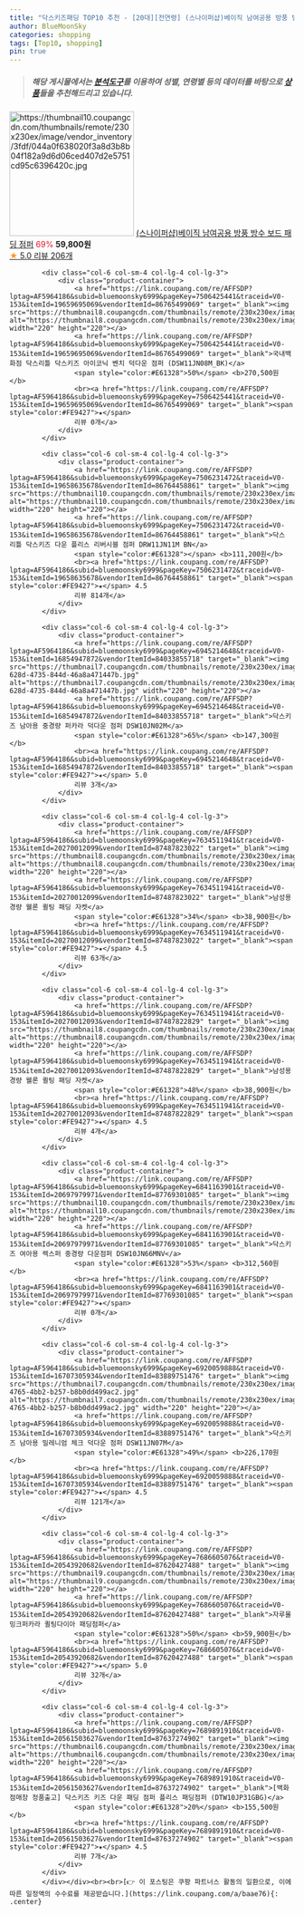 ```yaml
---
title: "닥스키즈패딩 TOP10 추천 - [20대][전연령] (스나이퍼샵)베이직 남여공용 방풍 방수 보드 패딩 점퍼"
author: BlueMoonSky
categories: shopping
tags: [Top10, shopping]
pin: true
---
```


> ##### 해당 게시물에서는 [**분석도구**](https://itemscout.io/)를 이용하여 **성별**, **연령별** 등의 데이터를 바탕으로 [**상품**](https://link.coupang.com/a/baae76)들을 추천해드리고 있습니다.
<div class="container"><div class="row">
            <div class="col-6 col-sm-4 col-lg-4 col-lg-3">
                <div class="product-container">
                    <a href="https://link.coupang.com/re/AFFSDP?lptag=AF5964186&subid=bluemoonsky6999&pageKey=7140719653&traceid=V0-153&itemId=17927179711&vendorItemId=85089550306" target="_blank"><img src="https://thumbnail10.coupangcdn.com/thumbnails/remote/230x230ex/image/vendor_inventory/3fdf/044a0f638020f3a8d3b8b04f182a9d6d06ced407d2e5751cd95c6396420c.jpg" alt="https://thumbnail10.coupangcdn.com/thumbnails/remote/230x230ex/image/vendor_inventory/3fdf/044a0f638020f3a8d3b8b04f182a9d6d06ced407d2e5751cd95c6396420c.jpg" width="220" height="220"></a>
                    <a href="https://link.coupang.com/re/AFFSDP?lptag=AF5964186&subid=bluemoonsky6999&pageKey=7140719653&traceid=V0-153&itemId=17927179711&vendorItemId=85089550306" target="_blank">(스나이퍼샵)베이직 남여공용 방풍 방수 보드 패딩 점퍼</a>
                    <span style="color:#E61328">69%</span> <b>59,800원</b>
                    <br><a href="https://link.coupang.com/re/AFFSDP?lptag=AF5964186&subid=bluemoonsky6999&pageKey=7140719653&traceid=V0-153&itemId=17927179711&vendorItemId=85089550306" target="_blank"><span style="color:#FE9427">★</span> 5.0
                    리뷰 206개</a>
                </div>
            </div>
            
            <div class="col-6 col-sm-4 col-lg-4 col-lg-3">
                <div class="product-container">
                    <a href="https://link.coupang.com/re/AFFSDP?lptag=AF5964186&subid=bluemoonsky6999&pageKey=7506425441&traceid=V0-153&itemId=19659695069&vendorItemId=86765499069" target="_blank"><img src="https://thumbnail8.coupangcdn.com/thumbnails/remote/230x230ex/image/vendor_inventory/fe12/f4a6d539919299664a6e8cf24f579872393391e996bac6a260469695f62b.jpg" alt="https://thumbnail8.coupangcdn.com/thumbnails/remote/230x230ex/image/vendor_inventory/fe12/f4a6d539919299664a6e8cf24f579872393391e996bac6a260469695f62b.jpg" width="220" height="220"></a>
                    <a href="https://link.coupang.com/re/AFFSDP?lptag=AF5964186&subid=bluemoonsky6999&pageKey=7506425441&traceid=V0-153&itemId=19659695069&vendorItemId=86765499069" target="_blank">국내백화점 닥스리틀 닥스키즈 아이코닉 벤치 덕다운 점퍼 (DSW11JN08M_BK)</a>
                    <span style="color:#E61328">50%</span> <b>270,500원</b>
                    <br><a href="https://link.coupang.com/re/AFFSDP?lptag=AF5964186&subid=bluemoonsky6999&pageKey=7506425441&traceid=V0-153&itemId=19659695069&vendorItemId=86765499069" target="_blank"><span style="color:#FE9427">★</span> 
                    리뷰 0개</a>
                </div>
            </div>
            
            <div class="col-6 col-sm-4 col-lg-4 col-lg-3">
                <div class="product-container">
                    <a href="https://link.coupang.com/re/AFFSDP?lptag=AF5964186&subid=bluemoonsky6999&pageKey=7506231472&traceid=V0-153&itemId=19658635678&vendorItemId=86764458861" target="_blank"><img src="https://thumbnail10.coupangcdn.com/thumbnails/remote/230x230ex/image/vendor_inventory/639d/dffcc022303e7ab7724b68a1a6dae1a86edc75a9ffda17c187caf5e35b24.jpg" alt="https://thumbnail10.coupangcdn.com/thumbnails/remote/230x230ex/image/vendor_inventory/639d/dffcc022303e7ab7724b68a1a6dae1a86edc75a9ffda17c187caf5e35b24.jpg" width="220" height="220"></a>
                    <a href="https://link.coupang.com/re/AFFSDP?lptag=AF5964186&subid=bluemoonsky6999&pageKey=7506231472&traceid=V0-153&itemId=19658635678&vendorItemId=86764458861" target="_blank">닥스 리틀 닥스키즈 다운 플리스 리버시블 점퍼 DRW11JN11M BN</a>
                    <span style="color:#E61328"></span> <b>111,200원</b>
                    <br><a href="https://link.coupang.com/re/AFFSDP?lptag=AF5964186&subid=bluemoonsky6999&pageKey=7506231472&traceid=V0-153&itemId=19658635678&vendorItemId=86764458861" target="_blank"><span style="color:#FE9427">★</span> 4.5
                    리뷰 814개</a>
                </div>
            </div>
            
            <div class="col-6 col-sm-4 col-lg-4 col-lg-3">
                <div class="product-container">
                    <a href="https://link.coupang.com/re/AFFSDP?lptag=AF5964186&subid=bluemoonsky6999&pageKey=6945214648&traceid=V0-153&itemId=16854947872&vendorItemId=84033855718" target="_blank"><img src="https://thumbnail7.coupangcdn.com/thumbnails/remote/230x230ex/image/retail/images/2022/11/24/15/8/774bd078-628d-4735-844d-46a8a471447b.jpg" alt="https://thumbnail7.coupangcdn.com/thumbnails/remote/230x230ex/image/retail/images/2022/11/24/15/8/774bd078-628d-4735-844d-46a8a471447b.jpg" width="220" height="220"></a>
                    <a href="https://link.coupang.com/re/AFFSDP?lptag=AF5964186&subid=bluemoonsky6999&pageKey=6945214648&traceid=V0-153&itemId=16854947872&vendorItemId=84033855718" target="_blank">닥스키즈 남아용 중경량 퍼카라 덕다운 점퍼 DSW10JN02M</a>
                    <span style="color:#E61328">65%</span> <b>147,300원</b>
                    <br><a href="https://link.coupang.com/re/AFFSDP?lptag=AF5964186&subid=bluemoonsky6999&pageKey=6945214648&traceid=V0-153&itemId=16854947872&vendorItemId=84033855718" target="_blank"><span style="color:#FE9427">★</span> 5.0
                    리뷰 3개</a>
                </div>
            </div>
            
            <div class="col-6 col-sm-4 col-lg-4 col-lg-3">
                <div class="product-container">
                    <a href="https://link.coupang.com/re/AFFSDP?lptag=AF5964186&subid=bluemoonsky6999&pageKey=7634511941&traceid=V0-153&itemId=20270012099&vendorItemId=87487823022" target="_blank"><img src="https://thumbnail8.coupangcdn.com/thumbnails/remote/230x230ex/image/vendor_inventory/3acf/1399899abb9d9b6a32cd5d3aa24806bd9211f2e7e08ccd3c4c00ef4b193a.jpg" alt="https://thumbnail8.coupangcdn.com/thumbnails/remote/230x230ex/image/vendor_inventory/3acf/1399899abb9d9b6a32cd5d3aa24806bd9211f2e7e08ccd3c4c00ef4b193a.jpg" width="220" height="220"></a>
                    <a href="https://link.coupang.com/re/AFFSDP?lptag=AF5964186&subid=bluemoonsky6999&pageKey=7634511941&traceid=V0-153&itemId=20270012099&vendorItemId=87487823022" target="_blank">남성용 경량 웰론 퀼팅 패딩 자켓</a>
                    <span style="color:#E61328">34%</span> <b>38,900원</b>
                    <br><a href="https://link.coupang.com/re/AFFSDP?lptag=AF5964186&subid=bluemoonsky6999&pageKey=7634511941&traceid=V0-153&itemId=20270012099&vendorItemId=87487823022" target="_blank"><span style="color:#FE9427">★</span> 4.5
                    리뷰 63개</a>
                </div>
            </div>
            
            <div class="col-6 col-sm-4 col-lg-4 col-lg-3">
                <div class="product-container">
                    <a href="https://link.coupang.com/re/AFFSDP?lptag=AF5964186&subid=bluemoonsky6999&pageKey=7634511941&traceid=V0-153&itemId=20270012093&vendorItemId=87487822829" target="_blank"><img src="https://thumbnail8.coupangcdn.com/thumbnails/remote/230x230ex/image/vendor_inventory/68ca/8a8bd4b0a429e0dffed63de7cb13704348598a8b484c95931d661ea8272f.jpg" alt="https://thumbnail8.coupangcdn.com/thumbnails/remote/230x230ex/image/vendor_inventory/68ca/8a8bd4b0a429e0dffed63de7cb13704348598a8b484c95931d661ea8272f.jpg" width="220" height="220"></a>
                    <a href="https://link.coupang.com/re/AFFSDP?lptag=AF5964186&subid=bluemoonsky6999&pageKey=7634511941&traceid=V0-153&itemId=20270012093&vendorItemId=87487822829" target="_blank">남성용 경량 웰론 퀼팅 패딩 자켓</a>
                    <span style="color:#E61328">48%</span> <b>38,900원</b>
                    <br><a href="https://link.coupang.com/re/AFFSDP?lptag=AF5964186&subid=bluemoonsky6999&pageKey=7634511941&traceid=V0-153&itemId=20270012093&vendorItemId=87487822829" target="_blank"><span style="color:#FE9427">★</span> 4.5
                    리뷰 4개</a>
                </div>
            </div>
            
            <div class="col-6 col-sm-4 col-lg-4 col-lg-3">
                <div class="product-container">
                    <a href="https://link.coupang.com/re/AFFSDP?lptag=AF5964186&subid=bluemoonsky6999&pageKey=6841163901&traceid=V0-153&itemId=20697979971&vendorItemId=87769301085" target="_blank"><img src="https://thumbnail10.coupangcdn.com/thumbnails/remote/230x230ex/image/vendor_inventory/78fc/5d3a3586adaef2c70464bb45efc7619cfd597e0d2c1d2df91ce6b61135db.jpg" alt="https://thumbnail10.coupangcdn.com/thumbnails/remote/230x230ex/image/vendor_inventory/78fc/5d3a3586adaef2c70464bb45efc7619cfd597e0d2c1d2df91ce6b61135db.jpg" width="220" height="220"></a>
                    <a href="https://link.coupang.com/re/AFFSDP?lptag=AF5964186&subid=bluemoonsky6999&pageKey=6841163901&traceid=V0-153&itemId=20697979971&vendorItemId=87769301085" target="_blank">닥스키즈 여아용 렉스퍼 중경량 다운점퍼 DSW10JN66MNV</a>
                    <span style="color:#E61328">53%</span> <b>312,560원</b>
                    <br><a href="https://link.coupang.com/re/AFFSDP?lptag=AF5964186&subid=bluemoonsky6999&pageKey=6841163901&traceid=V0-153&itemId=20697979971&vendorItemId=87769301085" target="_blank"><span style="color:#FE9427">★</span> 
                    리뷰 0개</a>
                </div>
            </div>
            
            <div class="col-6 col-sm-4 col-lg-4 col-lg-3">
                <div class="product-container">
                    <a href="https://link.coupang.com/re/AFFSDP?lptag=AF5964186&subid=bluemoonsky6999&pageKey=6920059888&traceid=V0-153&itemId=16707305934&vendorItemId=83889751476" target="_blank"><img src="https://thumbnail7.coupangcdn.com/thumbnails/remote/230x230ex/image/retail/images/2022/11/14/18/6/eeed5894-4765-4bb2-b257-b8b0dd499ac2.jpg" alt="https://thumbnail7.coupangcdn.com/thumbnails/remote/230x230ex/image/retail/images/2022/11/14/18/6/eeed5894-4765-4bb2-b257-b8b0dd499ac2.jpg" width="220" height="220"></a>
                    <a href="https://link.coupang.com/re/AFFSDP?lptag=AF5964186&subid=bluemoonsky6999&pageKey=6920059888&traceid=V0-153&itemId=16707305934&vendorItemId=83889751476" target="_blank">닥스키즈 남아용 밀레니엄 체크 덕다운 점퍼 DSW11JN07M</a>
                    <span style="color:#E61328">49%</span> <b>226,170원</b>
                    <br><a href="https://link.coupang.com/re/AFFSDP?lptag=AF5964186&subid=bluemoonsky6999&pageKey=6920059888&traceid=V0-153&itemId=16707305934&vendorItemId=83889751476" target="_blank"><span style="color:#FE9427">★</span> 4.5
                    리뷰 121개</a>
                </div>
            </div>
            
            <div class="col-6 col-sm-4 col-lg-4 col-lg-3">
                <div class="product-container">
                    <a href="https://link.coupang.com/re/AFFSDP?lptag=AF5964186&subid=bluemoonsky6999&pageKey=7686605076&traceid=V0-153&itemId=20543920682&vendorItemId=87620427488" target="_blank"><img src="https://thumbnail9.coupangcdn.com/thumbnails/remote/230x230ex/image/vendor_inventory/9643/a0d73276084676501a8368648b101330f620729da50500cfd887a42d9e34.jpg" alt="https://thumbnail9.coupangcdn.com/thumbnails/remote/230x230ex/image/vendor_inventory/9643/a0d73276084676501a8368648b101330f620729da50500cfd887a42d9e34.jpg" width="220" height="220"></a>
                    <a href="https://link.coupang.com/re/AFFSDP?lptag=AF5964186&subid=bluemoonsky6999&pageKey=7686605076&traceid=V0-153&itemId=20543920682&vendorItemId=87620427488" target="_blank">자루몰 밍크퍼카라 퀼팅다이아 패딩점퍼</a>
                    <span style="color:#E61328">50%</span> <b>59,900원</b>
                    <br><a href="https://link.coupang.com/re/AFFSDP?lptag=AF5964186&subid=bluemoonsky6999&pageKey=7686605076&traceid=V0-153&itemId=20543920682&vendorItemId=87620427488" target="_blank"><span style="color:#FE9427">★</span> 5.0
                    리뷰 32개</a>
                </div>
            </div>
            
            <div class="col-6 col-sm-4 col-lg-4 col-lg-3">
                <div class="product-container">
                    <a href="https://link.coupang.com/re/AFFSDP?lptag=AF5964186&subid=bluemoonsky6999&pageKey=7689891910&traceid=V0-153&itemId=20561503627&vendorItemId=87637274902" target="_blank"><img src="https://thumbnail6.coupangcdn.com/thumbnails/remote/230x230ex/image/vendor_inventory/1a58/9e8b644eb3c041f65d16f174d1c691a717f99de35366568a05b5ebd8cefe.jpg" alt="https://thumbnail6.coupangcdn.com/thumbnails/remote/230x230ex/image/vendor_inventory/1a58/9e8b644eb3c041f65d16f174d1c691a717f99de35366568a05b5ebd8cefe.jpg" width="220" height="220"></a>
                    <a href="https://link.coupang.com/re/AFFSDP?lptag=AF5964186&subid=bluemoonsky6999&pageKey=7689891910&traceid=V0-153&itemId=20561503627&vendorItemId=87637274902" target="_blank">[백화점매장 정품출고] 닥스키즈 키즈 다운 패딩 점퍼 플리스 패딩점퍼 (DTW10JP31GBG)</a>
                    <span style="color:#E61328">20%</span> <b>155,500원</b>
                    <br><a href="https://link.coupang.com/re/AFFSDP?lptag=AF5964186&subid=bluemoonsky6999&pageKey=7689891910&traceid=V0-153&itemId=20561503627&vendorItemId=87637274902" target="_blank"><span style="color:#FE9427">★</span> 4.5
                    리뷰 7개</a>
                </div>
            </div>
            </div></div><br><br>[👉 이 포스팅은 쿠팡 파트너스 활동의 일환으로, 이에 따른 일정액의 수수료를 제공받습니다.](https://link.coupang.com/a/baae76){: .center}